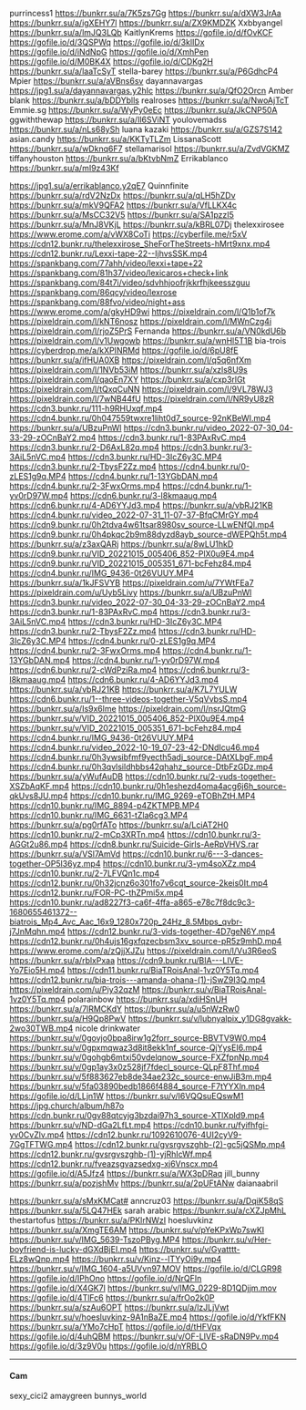 purrincess1
 https://bunkrr.su/a/7K5zs7Gg
 https://bunkrr.su/a/dXW3JrAa
 https://bunkrr.su/a/igXEHY7l
 https://bunkrr.su/a/ZX9KMDZK
Xxbbyangel
 https://bunkrr.su/a/lmJQ3LQb
KaitlynKrems
 https://gofile.io/d/fOvKCF
 https://gofile.io/d/3QSPWq
 https://gofile.io/d/3klIDx
 https://gofile.io/d/iNdNpG
 https://gofile.io/d/XmhPen
 https://gofile.io/d/M0BK4X
 https://gofile.io/d/CDKg2H
 https://bunkrr.su/a/laaTcSyT
stella-barey
 https://bunkrr.su/a/P6GdhcP4
Mpier
 https://bunkrr.su/a/aVBns6sv
dayannavargas
 https://jpg1.su/a/dayannavargas.y2hIc
 https://bunkrr.su/a/QfO2Orcn
Amber blank
 https://bunkrr.su/a/bDDYblls
realroses
 https://bunkrr.su/a/NwoAjTcT
Emmie.sg
 https://bunkrr.su/a/WyPy0eEc
 https://bunkrr.su/a/JkCNP50A
ggwiththewap
 https://bunkrr.su/a/Il6SViNT
youlovemadss
 https://bunkrr.su/a/nLs68ySh
luana kazaki
 https://bunkrr.su/a/GZS7S142
asian.candy
 https://bunkrr.su/a/KKTyTLZm
LissanaScott
 https://bunkrr.su/a/wDknq6F7
stellamarisol
 https://bunkrr.su/a/ZvdVGKMZ
tiffanyhouston
 https://bunkrr.su/a/bKtvbNmZ
Errikablanco
 https://bunkrr.su/a/mI9z43Kf
 
 
 
 
 
 https://jpg1.su/a/errikablanco.y2qE7
Quinnfinite
 https://bunkrr.su/a/rdV2NzDx
 https://bunkrr.su/a/qLH5hZDv
 https://bunkrr.su/a/mkV9QFA2
 https://bunkrr.su/a/VfLLKX4c
 https://bunkrr.su/a/MsCC32V5
 https://bunkrr.su/a/SA1pzzI5
 https://bunkrr.su/a/MnJ8VKjL
 https://bunkrr.su/a/kBRL07Dj
thelexxirosee
 https://www.erome.com/a/vWX8CoTi
 https://cyberfile.me/r5xV
 https://cdn12.bunkr.ru/thelexxirose_SheForTheStreets-hMrt9xnx.mp4
 https://cdn12.bunkr.ru/Lexxi-tape-22--IjhvsSSK.mp4
 https://spankbang.com/77ahh/video/lexxi+tape+22
 https://spankbang.com/81h37/video/lexicaros+check+link
 https://spankbang.com/84t7i/video/sdvhhjoofrjkkrfhjkeesszguu
 https://spankbang.com/86qcy/video/lexrose
 https://spankbang.com/88fvo/video/night+ass
 https://www.erome.com/a/gkyHD9wi
 https://pixeldrain.com/l/Q1b1of7k
 https://pixeldrain.com/l/kNT6nosz
 https://pixeldrain.com/l/MWnCzg4i
 https://pixeldrain.com/l/rjoZ5PrS
Fernanda
  https://bunkrr.su/a/VN0kdU6b
  https://pixeldrain.com/l/v1Uwgowb
  https://bunkrr.su/a/wnHl5T1B
bia-trois
 https://cyberdrop.me/a/kXPINRMd
 https://gofile.io/d/6pU8fE
 https://bunkrr.su/a/ifHUA0XB
 https://pixeldrain.com/l/q5q6nfXm
 https://pixeldrain.com/l/1NVb53iM
 https://bunkrr.su/a/xzls8U9s
 https://pixeldrain.com/l/qaoEn7XY
 https://bunkrr.su/a/cxp3rlGt
 https://pixeldrain.com/l/tQxqCuNN
 https://pixeldrain.com/l/9VL78WJ3
 https://pixeldrain.com/l/7wNB44fU
 https://pixeldrain.com/l/NR9yU8zR
 https://cdn3.bunkr.ru/111-h9RHUxqf.mp4
 https://cdn4.bunkr.ru/0h047559twxre1liht0d7_source-92nKBeWI.mp4
 https://bunkrr.su/a/UBzuPnWl
 https://cdn3.bunkr.ru/video_2022-07-30_04-33-29-zOCnBaY2.mp4
 https://cdn3.bunkr.ru/1-83PAxRvC.mp4
 https://cdn3.bunkr.ru/2-D6AxL82q.mp4
 https://cdn3.bunkr.ru/3-3AiL5nVC.mp4
 https://cdn3.bunkr.ru/HD-3IcZ6y3C.MP4
 https://cdn3.bunkr.ru/2-TbysF2Zz.mp4
 https://cdn4.bunkr.ru/0-zLES1g9q.MP4
 https://cdn4.bunkr.ru/1-13YGbDAN.mp4
 https://cdn4.bunkr.ru/2-3FwxOrms.mp4
 https://cdn4.bunkr.ru/1-yv0rD97W.mp4
 https://cdn6.bunkr.ru/3-l8kmaaug.mp4
 https://cdn6.bunkr.ru/4-AD6YYJd3.mp4
 https://bunkrr.su/a/vbRJ21KB
 https://cdn4.bunkr.ru/video_2022-07-31_11-07-37-BfqCMrGY.mp4
 https://cdn9.bunkr.ru/0h2tdva4w61tsar8980sv_source-LLwENfQl.mp4
 https://cdn9.bunkr.ru/0h4pkqc2b9m88dyzd8ayb_source-dWEPQh5t.mp4
 https://bunkrr.su/a/z3axQARj
 https://bunkrr.su/a/8wLU1hkD
 https://cdn9.bunkr.ru/VID_20221015_005406_852-PlX0u9E4.mp4
 https://cdn9.bunkr.ru/VID_20221015_005351_671-bcFehz84.mp4
 https://cdn4.bunkr.ru/IMG_9436-0t26VUUY.MP4
 https://bunkrr.su/a/1kJFSVYB
 https://pixeldrain.com/u/7YWtFEa7
 https://pixeldrain.com/u/Uyb5Livy
 https://bunkrr.su/a/UBzuPnWl
 https://cdn3.bunkr.ru/video_2022-07-30_04-33-29-zOCnBaY2.mp4
 https://cdn3.bunkr.ru/1-83PAxRvC.mp4
 https://cdn3.bunkr.ru/3-3AiL5nVC.mp4
 https://cdn3.bunkr.ru/HD-3IcZ6y3C.MP4
 https://cdn3.bunkr.ru/2-TbysF2Zz.mp4
 https://cdn3.bunkr.ru/HD-3IcZ6y3C.MP4
 https://cdn4.bunkr.ru/0-zLES1g9q.MP4
 https://cdn4.bunkr.ru/2-3FwxOrms.mp4
 https://cdn4.bunkr.ru/1-13YGbDAN.mp4
 https://cdn4.bunkr.ru/1-yv0rD97W.mp4
 https://cdn6.bunkr.ru/2-cWdPziRa.mp4
 https://cdn6.bunkr.ru/3-l8kmaaug.mp4
 https://cdn6.bunkr.ru/4-AD6YYJd3.mp4
 https://bunkrr.su/a/vbRJ21KB
 https://bunkrr.su/a/K7L7YULW
 https://cdn6.bunkr.ru/1--three-videos-together-V5qVvbsS.mp4
 https://bunkrr.su/a/Is9x6lme
 https://pixeldrain.com/l/nsrJQtmG
 https://bunkrr.su/v/VID_20221015_005406_852-PlX0u9E4.mp4
 https://bunkrr.su/v/VID_20221015_005351_671-bcFehz84.mp4
 https://cdn4.bunkr.ru/IMG_9436-0t26VUUY.MP4
 https://cdn4.bunkr.ru/video_2022-10-19_07-23-42-DNdIcu46.mp4
 https://cdn4.bunkr.ru/0h3ywsibfmf9yecth5adj_source-DAtXLbgF.mp4
 https://cdn4.bunkr.ru/0h3qvlsildhbbs42qhahz_source-DtbFzGDz.mp4
 https://bunkrr.su/a/yWufAuDB
 https://cdn10.bunkr.ru/2-vuds-together-XSZbAqKF.mp4
 https://cdn10.bunkr.ru/0h1eshezd4oma4acg6j6h_source-qkUvs8JU.mp4
 https://cdn10.bunkr.ru/IMG_9269-eTOBhZtH.MP4
 https://cdn10.bunkr.ru/IMG_8894-p4ZKTMPB.MP4
 https://cdn10.bunkr.ru/IMG_6631-tZla6cg3.MP4
 https://bunkrr.su/a/pg0rfATo
 https://bunkrr.su/a/LciAT2H0
 https://cdn10.bunkr.ru/2-mCp3XRTn.mp4
 https://cdn10.bunkr.ru/3-AGGt2u86.mp4
 https://cdn8.bunkr.ru/Suicide-Girls-AeRpVHVS.rar
 https://bunkrr.su/a/VSl7AmVd
 https://cdn10.bunkr.ru/6---3-dances-together-OP5l36yz.mp4
 https://cdn10.bunkr.ru/3-ym4soXZz.mp4
 https://cdn10.bunkr.ru/2-7LFVQn1c.mp4
 https://cdn12.bunkr.ru/0h32jcnz6o301fo7v6cqt_source-2keis0It.mp4
 https://cdn12.bunkr.ru/FOR-PC-thZPmi5x.mp4
 https://cdn10.bunkr.ru/ad8227f3-ca6f-4ffa-a865-e78c7f8dc9c3-1680655461372--biatrois_Mp4_Avc_Aac_16x9_1280x720p_24Hz_8.5Mbps_qvbr-j7JnMqhn.mp4
 https://cdn12.bunkr.ru/3-vids-together-4D7geN6Y.mp4
 https://cdn12.bunkr.ru/0h4ujs16gxfqzecbsm3xv_source-pR5z9mhD.mp4
 https://www.erome.com/a/zQjjXJZu
 https://pixeldrain.com/l/Vu3R6eoS
 https://bunkrr.su/a/rblxPxaa
 https://cdn9.bunkr.ru/BIA---LIVE-Yo7Eio5H.mp4
 https://cdn11.bunkr.ru/BiaTRoisAnal-1vz0Y5Tq.mp4
 https://cdn12.bunkr.ru/bia-trois---amanda-ohana-(1)-jSwZ9I3Q.mp4
 https://pixeldrain.com/u/Piy32qzM
 https://bunkrr.su/v/BiaTRoisAnal-1vz0Y5Tq.mp4
polarainbow
 https://bunkrr.su/a/xdiHSnUH
 https://bunkrr.su/a/7lRMCKdY
 https://bunkrr.su/a/u5nWzRw0
 https://bunkrr.su/a/H9Qp8PwV
 https://bunkrr.su/v/lubnyalpix_y1DG8gvakk-2wo30TWB.mp4
nicole drinkwater
 https://bunkrr.su/v/0govjo0bpa8irw1g2forr_source-BBVTV9W0.mp4
 https://bunkrr.su/v/0gpxmqwaz3d8it8ekk1nf_source-QjYysEI6.mp4
 https://bunkrr.su/v/0gohgb6mtxi50vdelqnow_source-FXZfpnNp.mp4
 https://bunkrr.su/v/0gp1ay3x0z528jf7fdecl_source-QLpF8Thf.mp4
 https://bunkrr.su/v/5f883627eb8de34ae232c_source-enwJiB3m.mp4
 https://bunkrr.su/v/5fa03890bedb1866f4884_source-F7tYYXln.mp4
 https://gofile.io/d/LLjn1W
 https://bunkrr.su/v/I6VQQsuEQswM1
 https://jpg.church/album/h87o
 https://cdn.bunkr.ru/0gv88qtcyjg3bzdai97h3_source-XTlXpld9.mp4
 https://bunkrr.su/v/ND-dGa2LfLt.mp4
 https://cdn10.bunkr.ru/fyifhfgi-yv0CvZlv.mp4
 https://cdn12.bunkr.ru/1092610076-4UI2cyV9-7GgTFTWG.mp4
 https://cdn12.bunkr.ru/gvsrgvszghb-(2)-gc5jQSMp.mp4
 https://cdn12.bunkr.ru/gvsrgvszghb-(1)-yjRhIcWf.mp4
 https://cdn12.bunkr.ru/fveazsgvazsedxg-xj6Vnscx.mp4
 https://gofile.io/d/A5Jfz4
 https://bunkrr.su/a/WX3pDRaq
jill_bunny
 https://bunkrr.su/a/pozjshMv
 https://bunkrr.su/a/2pUFtANw
daianaabril
 
 
 
 
 https://bunkrr.su/a/sMxKMCat#
anncruz03
 https://bunkrr.su/a/DqiK58qS
 https://bunkrr.su/a/5LQ47HEk
sarah arabic
 https://bunkrr.su/a/cXZJpMhL
thestartofus
 https://bunkrr.su/a/PKlrNWzI
hoesluvkinz
 https://bunkrr.su/a/XmgTE6AM
 https://bunkrr.su/v/pYeKPxWp7swKI
 https://bunkrr.su/v/IMG_5639-TszoPByg.MP4
 https://bunkrr.su/v/Her-boyfriend-is-lucky-dGXdBjEI.mp4
 https://bunkrr.su/v/Gyatttt-ELz8wQnp.mp4
 https://bunkrr.su/v/Kinz--lTYyOi9y.mp4
 https://bunkrr.su/v/IMG_1604-a5UVvn97.MOV
 https://gofile.io/d/CLGR98
 https://gofile.io/d/IPhOno
 https://gofile.io/d/NrQFIn
 https://gofile.io/d/X4GK7l
 https://bunkrr.su/v/IMG_0229-8D1QDjjm.mov
 https://gofile.io/d/4TlFc6
 https://bunkrr.su/a/frOo2k0P
 https://bunkrr.su/a/szAu6OPT
 https://bunkrr.su/a/lzJLjVwt
 https://bunkrr.su/v/hoesluvkinz-9A1nBaZE.mp4
 https://gofile.io/d/YkfFKN
 https://bunkrr.su/a/YMo7cHpT
 https://gofile.io/d/tHFVqx
 https://gofile.io/d/4uhQBM
 https://bunkrr.su/v/OF-LIVE-sRaDN9Pv.mp4
 https://gofile.io/d/3z9V0u
 https://gofile.io/d/nYRBLO




*****
#### Cam
 sexy_cici2
 amaygreen
 bunnys_world